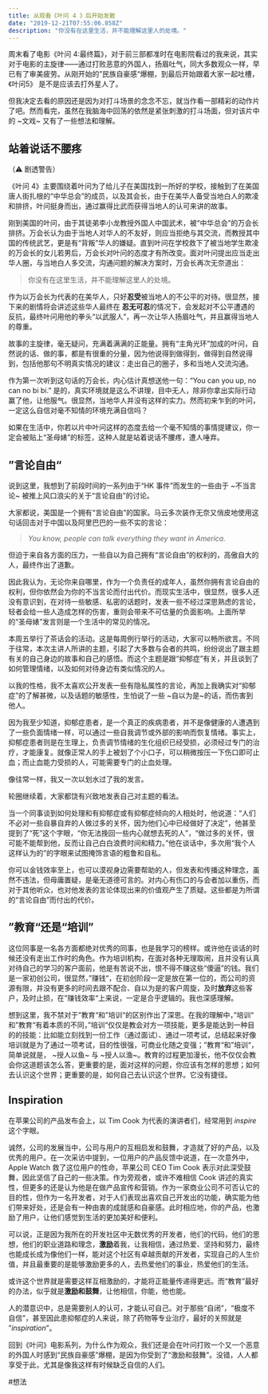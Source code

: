 ```yaml
---
title: 从观看《叶问 4 》后开始发散
date: "2019-12-21T07:55:06.858Z"
description: "你没有在这里生活，并不能理解这里人的处境。"
---
```


周末看了电影《叶问 4:最终篇》，对于前三部都准时在电影院看过的我来说，其实对于电影的主旋律——通过打败恶意的外国人，扬眉吐气，同大多数观众一样，早已有了审美疲劳。从刚开始的”民族自豪感“爆棚，到最后开始跟着大家一起吐槽，《叶问5》 是不是应该去打外星人了。

但我决定去看的原因还是因为对打斗场景的念念不忘，就当作看一部精彩的动作片了吧。然而看完，虽然在我脑海中回荡的依然是紧张刺激的打斗场面，但对该片中的 ~文戏~ 又有了一些想法和理解。

## 站着说话不腰疼

（⚠️ 剧透警告）

《叶问 4》主要围绕着叶问为了给儿子在美国找到一所好的学校，接触到了在美国唐人街扎根的“中华总会”的成员，以及其会长，由于在美华人备受当地白人的欺凌和排挤，叶问挺身而出，通过赢得比武而获得当地人的认可来讲的故事。

刚到美国的叶问，由于其徒弟李小龙教授外国人中国武术，被“中华总会”的万会长排挤。万会长认为由于当地人对华人的不友好，则应当拒绝与其交流，而教授其中国的传统武艺，更是有“背叛”华人的嫌疑。直到叶问在学校救下了被当地学生欺凌的万会长的女儿若男后，万会长对叶问的态度才有所改变。面对叶问提出应当走出华人圈，与当地白人多交流，沟通问题的解决方案时，万会长再次无奈道出：

> 你没有在这里生活，并不能理解这里人的处境。  

作为以万会长为代表的在美华人，只好**忍受**被当地人的不公平的对待。很显然，接下来的剧情将会讲述这些华人最终在 **忍无可忍**的情况下，会发起对不公平遭遇的反抗，最终叶问用他的拳头“以武服人”，再一次让华人扬眉吐气，并且赢得当地人的尊重。

故事的主旋律，毫无疑问，充满着满满的正能量。拥有“主角光环”加成的叶问，自然说的话、做的事，都是有很重的分量，因为他说得到做得到，做得到自然说得到，包括他那句不明真实情况的建议：走出自己的圈子，多和当地人交流沟通。

作为第一次听到这句话的万会长，内心估计真想送他一句：“You can you up, no can no bi bi.” 是的，真实环境就是这么不讲理，目中无人，除非你拿出实际行动赢了他，让他服气。很显然，当地华人并没有这样的实力。然而初来乍到的叶问，一定这么自信对毫不知情的环境充满自信吗？

如果在生活中，你若以片中叶问这样的态度去给一个毫不知情的事情提建议，你一定会被贴上“圣母婊”的标签，这种人就是站着说话不腰疼，遭人唾弃。

## ”言论自由“

说到这里，我想到了前段时间的一系列由于“HK 事件”而发生的一些由于 ~不当言论~ 被推上风口浪尖的关于“言论自由”的讨论。

大家都说，美国是一个拥有“言论自由”的国家。马云多次装作无奈又俏皮地使用这句话回击对于中国以及阿里巴巴的一些不实的言论：

> *You know, people can talk everything they want in America.*  

但迫于来自各方面的压力，一些自以为自己拥有“言论自由”的权利的，高傲自大的人，最终作出了道歉。

因此我认为，无论你来自哪里，作为一个负责任的成年人，虽然你拥有言论自由的权利，但你依然会为你的不当言论而付出代价。而现实生活中，很显然，很多人还没有意识到，在对待一些敏感、私密的话题时，发表一些不经过深思熟虑的言论，轻者会给一些人造成怎样的伤害，重则会带来不可估量的负面影响。上面所举的“圣母婊”发言则是一个生活中的常见的情况。

本周五举行了茶话会的活动。这是每周例行举行的活动，大家可以畅所欲言。不同于往常，本次主讲人所讲的主题，引起了大多数与会者的共鸣，纷纷说出了跟主题有关的自己身边的故事和自己的感悟。而这个主题是跟“抑郁症”有关，并且谈到了如何管理情绪，以及如何对待身边有类似情况的人。

以我的性格，我不太喜欢公开发表一些有隐私属性的言论，再加上我确实对“抑郁症”的了解甚微，以及话题的敏感性，生怕说了一些 ~自以为是~的话，而伤害到他人。

因为我至少知道，抑郁症患者，是一个真正的疾病患者，并不是像健康的人遭遇到了一些负面情绪一样，可以通过一些自我调节或外部的影响而恢复情绪。事实上，抑郁症患者则是在生理上，负责调节情绪的生化组织已经受损，必须经过专门的治疗，才能康复。就像正常人的手上被划了个小口子，可以稍微按压一下伤口即可止血；而止血能力受损的人，可能需要专门的止血处理。

像往常一样，我又一次以划水过了我的发言。

轮圈继续着，大家都饶有兴致地发表自己对主题的看法。

当一个同事谈到如何处理和有抑郁症或有抑郁症倾向的人相处时，他说道：“人们不必对一些自暴自弃的人做过多的关怀，因为他们心中已经做好了决定”，他甚至提到了“死”这个字眼，“你无法挽回一些内心就想去死的人”，“做过多的关怀，很可能不能帮到他，反而让自己白白浪费时间和精力。”他在谈话中，多次用“我个人这样认为的”的字眼来试图掩饰言语的粗鲁和自私。

你可以金钱效率至上，也可以漠视身边需要帮助的人，但发表和传播这种理念，虽然不违法，但毋庸置疑，是毫无道德可言的。对内心有伤口的与会者加以重伤，而对于其他听众，也对他发表的言论体现出来的价值观产生了质疑。这些都是为所谓的“言论自由”而付出的代价。

## ”教育“还是“培训”

这位同事是一名各方面都绝对优秀的同事，也是我学习的榜样。或许他在谈话的时候还没有走出工作时的角色。作为培训机构，在面对各种无理取闹，且并没有认真对待自己的学习的客户面前，他是有苦说不出，恨不得不赚这些“傻逼”的钱。我们是一家初创公司，很显然，”赚钱“，在初创阶段一定是放在第一位的，而公司的资源有限，并没有更多的时间去跟不配合、自以为是的客户周旋，及时**放弃**这些客户，及时止损，在”赚钱效率“上来说，一定是合乎逻辑的。我也深感理解。

想到这里，我不禁对于”教育“和”培训“的区别作出了深思。在我的理解中，”培训“ 和”教育“有着本质的不同，”培训“仅仅是教会对方一项技能，更多是能达到一种目的的技能：比如能立刻找到一份工作（通过面试）、通过一项考试，总结起来好像培训就是为了通过一项考试，目的性很强，可商业化随之变强；”教育“和”培训“，简单说就是， ~授人以鱼~ 与 ~授人以渔~。教育的过程更加漫长，他不仅仅会教会你这道题该怎么答，更重要的是，面对这样的问题，你应该有怎样的思想；如何去认识这个世界；更重要的是，如何自己去认识这个世界。它没有捷径。

## Inspiration

在苹果公司的产品发布会上，以 Tim Cook 为代表的演讲者们，经常用到 *inspire* 这个字眼。

诚然，公司的发展当中，公司与用户的互相启发和鼓舞，才造就了好的产品，以及优秀的用户。在一次采访中提到，一位用户的产品反馈中说道，在一次意外中，Apple Watch 救了这位用户的性命，苹果公司 CEO Tim Cook 表示对此深受鼓舞，因此坚信了自己的一些决策。作为旁观者，或许不难相信 Cook 讲述的真实性，但更多的还是认为他是在做产品宣传和营销。作为一家商业公司不可否认它的目的性，但作为一名开发者，对于人们表现出喜欢自己开发出的功能，确实能为他们带来好处，还是会有一种由衷的成就感和自豪感。此时相应地，你的产品，也激励了用户，让他们感觉到生活的更加美好和便利。

可以说，正是因为我所在的开发社区中无数优秀的开发者，他们的代码，他们的思想，他们的职业道路和理念，**激励**着我，让我相信，通过热爱、坚持和努力，最终也能成长成为像他们一样，能对这个社区有卓越贡献的开发者，实现自己的人生价值，并且最重要的是能够激励更多的人，去热爱他们的事业，热爱他们的生活。

或许这个世界就是需要这样互相激励的，才能将正能量传递得更远。而“教育”最好的办法，似乎就是**激励和鼓舞**，让他相信，你能，他也能。

人的潜意识中，总是需要别人的认可，才能认可自己。对于那些“自闭”，“极度不自信”，甚至因此患抑郁症的人来说，除了药物等专业治疗，最好的关照就是 ”*inspiration*”。

回到《叶问》电影系列，为什么作为观众，我们还是会在叶问打败一个又一个恶意的外国人时感到“民族自豪感”爆棚，是因为你受到了“激励和鼓舞”。没错，人人都享受于此，尤其是像我这样有时候缺乏自信的人们。


#想法